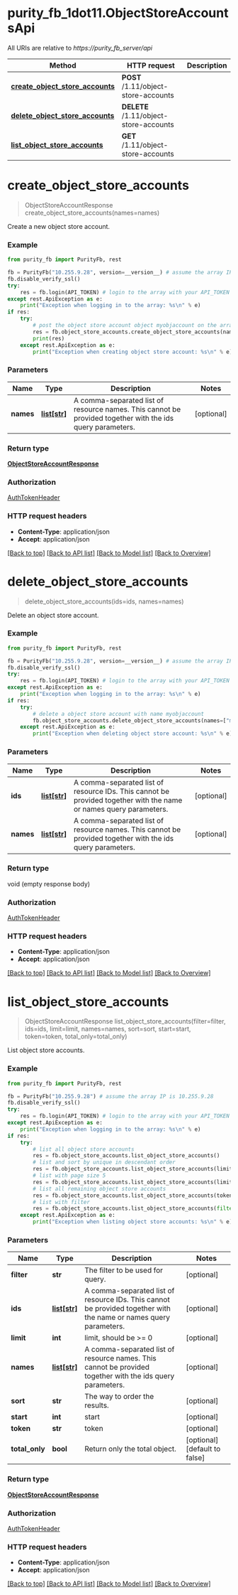 # purity_fb_1dot11.ObjectStoreAccountsApi

All URIs are relative to *https://purity_fb_server/api*

Method | HTTP request | Description
------------- | ------------- | -------------
[**create_object_store_accounts**](ObjectStoreAccountsApi.md#create_object_store_accounts) | **POST** /1.11/object-store-accounts | 
[**delete_object_store_accounts**](ObjectStoreAccountsApi.md#delete_object_store_accounts) | **DELETE** /1.11/object-store-accounts | 
[**list_object_store_accounts**](ObjectStoreAccountsApi.md#list_object_store_accounts) | **GET** /1.11/object-store-accounts | 


# **create_object_store_accounts**
> ObjectStoreAccountResponse create_object_store_accounts(names=names)



Create a new object store account.

### Example 
```python
from purity_fb import PurityFb, rest

fb = PurityFb("10.255.9.28", version=__version__) # assume the array IP is 10.255.9.28
fb.disable_verify_ssl()
try:
    res = fb.login(API_TOKEN) # login to the array with your API_TOKEN
except rest.ApiException as e:
    print("Exception when logging in to the array: %s\n" % e)
if res:
    try:
        # post the object store account object myobjaccount on the array
        res = fb.object_store_accounts.create_object_store_accounts(names=["myobjaccount"])
        print(res)
    except rest.ApiException as e:
        print("Exception when creating object store account: %s\n" % e)
```

### Parameters

Name | Type | Description  | Notes
------------- | ------------- | ------------- | -------------
 **names** | [**list[str]**](str.md)| A comma-separated list of resource names. This cannot be provided together with the ids query parameters. | [optional] 

### Return type

[**ObjectStoreAccountResponse**](ObjectStoreAccountResponse.md)

### Authorization

[AuthTokenHeader](index.md#AuthTokenHeader)

### HTTP request headers

 - **Content-Type**: application/json
 - **Accept**: application/json

[[Back to top]](#) [[Back to API list]](index.md#endpoint-properties) [[Back to Model list]](index.md#documentation-for-models) [[Back to Overview]](index.md)

# **delete_object_store_accounts**
> delete_object_store_accounts(ids=ids, names=names)



Delete an object store account.

### Example 
```python
from purity_fb import PurityFb, rest

fb = PurityFb("10.255.9.28", version=__version__) # assume the array IP is 10.255.9.28
fb.disable_verify_ssl()
try:
    res = fb.login(API_TOKEN) # login to the array with your API_TOKEN
except rest.ApiException as e:
    print("Exception when logging in to the array: %s\n" % e)
if res:
    try:
        # delete a object store account with name myobjaccount
        fb.object_store_accounts.delete_object_store_accounts(names=["myobjaccount"])
    except rest.ApiException as e:
        print("Exception when deleting object store account: %s\n" % e)
```

### Parameters

Name | Type | Description  | Notes
------------- | ------------- | ------------- | -------------
 **ids** | [**list[str]**](str.md)| A comma-separated list of resource IDs. This cannot be provided together with the name or names query parameters. | [optional] 
 **names** | [**list[str]**](str.md)| A comma-separated list of resource names. This cannot be provided together with the ids query parameters. | [optional] 

### Return type

void (empty response body)

### Authorization

[AuthTokenHeader](index.md#AuthTokenHeader)

### HTTP request headers

 - **Content-Type**: application/json
 - **Accept**: application/json

[[Back to top]](#) [[Back to API list]](index.md#endpoint-properties) [[Back to Model list]](index.md#documentation-for-models) [[Back to Overview]](index.md)

# **list_object_store_accounts**
> ObjectStoreAccountResponse list_object_store_accounts(filter=filter, ids=ids, limit=limit, names=names, sort=sort, start=start, token=token, total_only=total_only)



List object store accounts.

### Example 
```python
from purity_fb import PurityFb, rest

fb = PurityFb("10.255.9.28") # assume the array IP is 10.255.9.28
fb.disable_verify_ssl()
try:
    res = fb.login(API_TOKEN) # login to the array with your API_TOKEN
except rest.ApiException as e:
    print("Exception when logging in to the array: %s\n" % e)
if res:
    try:
        # list all object store accounts
        res = fb.object_store_accounts.list_object_store_accounts()
        # list and sort by unique in descendant order
        res = fb.object_store_accounts.list_object_store_accounts(limit=5, sort="space.unique-")
        # list with page size 5
        res = fb.object_store_accounts.list_object_store_accounts(limit=5)
        # list all remaining object store accounts
        res = fb.object_store_accounts.list_object_store_accounts(token=res.pagination_info.continuation_token)
        # list with filter
        res = fb.object_store_accounts.list_object_store_accounts(filter='name=\'myobjaccount*\'')
    except rest.ApiException as e:
        print("Exception when listing object store accounts: %s\n" % e)
```

### Parameters

Name | Type | Description  | Notes
------------- | ------------- | ------------- | -------------
 **filter** | **str**| The filter to be used for query. | [optional] 
 **ids** | [**list[str]**](str.md)| A comma-separated list of resource IDs. This cannot be provided together with the name or names query parameters. | [optional] 
 **limit** | **int**| limit, should be &gt;&#x3D; 0 | [optional] 
 **names** | [**list[str]**](str.md)| A comma-separated list of resource names. This cannot be provided together with the ids query parameters. | [optional] 
 **sort** | **str**| The way to order the results. | [optional] 
 **start** | **int**| start | [optional] 
 **token** | **str**| token | [optional] 
 **total_only** | **bool**| Return only the total object. | [optional] [default to false]

### Return type

[**ObjectStoreAccountResponse**](ObjectStoreAccountResponse.md)

### Authorization

[AuthTokenHeader](index.md#AuthTokenHeader)

### HTTP request headers

 - **Content-Type**: application/json
 - **Accept**: application/json

[[Back to top]](#) [[Back to API list]](index.md#endpoint-properties) [[Back to Model list]](index.md#documentation-for-models) [[Back to Overview]](index.md)

